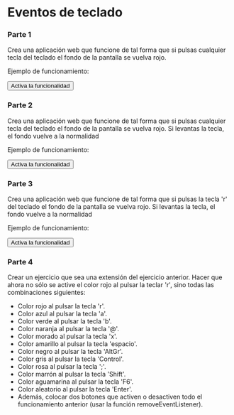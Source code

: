 <h1>Eventos de teclado</h1>
<h3>Parte 1</h3>
<p>Crea una aplicación web que funcione de tal forma que si pulsas cualquier tecla del teclado el fondo de la pantalla se vuelva rojo.</p>
<p>Ejemplo de funcionamiento:</p>
<button>Activa la funcionalidad</button>
<h3>Parte 2</h3>
<p>Crea una aplicación web que funcione de tal forma que si pulsas cualquier tecla del teclado el fondo de la pantalla se vuelva rojo. Si levantas la tecla, el fondo vuelve a la normalidad</p>
<p>Ejemplo de funcionamiento:</p>
<button>Activa la funcionalidad</button>
<h3>Parte 3</h3>
<p>Crea una aplicación web que funcione de tal forma que si pulsas la tecla 'r' del teclado el fondo de la pantalla se vuelva rojo. Si levantas la tecla, el fondo vuelve a la normalidad</p>
<p>Ejemplo de funcionamiento:</p>
<button>Activa la funcionalidad</button>
<h3>Parte 4</h3>
<p>Crear un ejercicio que sea una extensión del ejercicio anterior. Hacer que ahora no sólo se active el color rojo al pulsar la teclar 'r', sino todas las combinaciones siguientes:</p>
<ul>
    <li>Color rojo al pulsar la tecla 'r'.</li>
    <li>Color azul al pulsar la tecla 'a'.</li>
    <li>Color verde al pulsar la tecla 'b'.</li>
    <li>Color naranja al pulsar la tecla '@'.</li>
    <li>Color morado al pulsar la tecla 'x'.</li>
    <li>Color amarillo al pulsar la tecla 'espacio'.</li>
    <li>Color negro al pulsar la tecla 'AltGr'.</li>
    <li>Color gris al pulsar la tecla 'Control'.</li>
    <li>Color rosa al pulsar la tecla ';'.</li>
    <li>Color marrón al pulsar la tecla 'Shift'.</li>
    <li>Color aguamarina al pulsar la tecla 'F6'.</li>
    <li>Color aleatorio al pulsar la tecla 'Enter'.</li>
    <li>Además, colocar dos botones que activen o desactiven todo el funcionamiento anterior (usar la función removeEventListener).</li>
</ul>